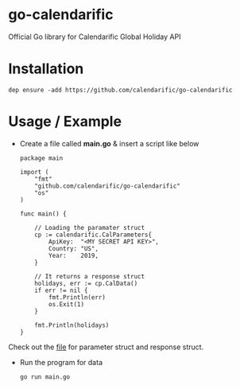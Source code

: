 # go-calendarific

Official Go library for Calendarific Global Holiday API

# Installation

```
dep ensure -add https://github.com/calendarific/go-calendarific
```

# Usage / Example

+ Create a file called **main.go** & insert a script like below
    ```
    package main
    
    import (
    	"fmt"
    	"github.com/calendarific/go-calendarific"
    	"os"
    )
    
    func main() {
    
        // Loading the paramater struct
    	cp := calendarific.CalParameters{
    		ApiKey:  "<MY SECRET API KEY>",
    		Country: "US",
    		Year:    2019,
    	}
    	
    	// It returns a response struct
    	holidays, err := cp.CalData()
    	if err != nil {
    		fmt.Println(err)
    		os.Exit(1)
    	}
    	
    	fmt.Println(holidays)
    }
    ```

Check out the [file](https://github.com/calendarific/go-calendarific/blob/master/main.go) for parameter struct and response struct.

+ Run the program for data
    ```
    go run main.go
    ```

